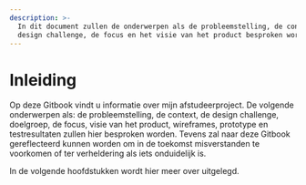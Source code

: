 ```yaml
---
description: >-
  In dit document zullen de onderwerpen als de probleemstelling, de context, de
  design challenge, de focus en het visie van het product besproken worden.
---
```


# Inleiding

Op deze Gitbook vindt u informatie over mijn afstudeerproject. De volgende onderwerpen als: de probleemstelling, de context, de design challenge, doelgroep, de focus, visie van het product, wireframes, prototype en testresultaten zullen hier besproken worden. Tevens zal naar deze Gitbook gereflecteerd kunnen worden om in de toekomst misverstanden te voorkomen of ter verheldering als iets onduidelijk is. 

In de volgende hoofdstukken wordt hier meer over uitgelegd.

